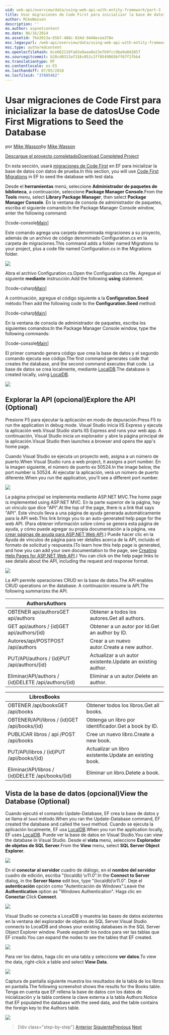 ```yaml
---
uid: web-api/overview/data/using-web-api-with-entity-framework/part-3
title: Usar migraciones de Code First para inicializar la base de datos | Microsoft Docs
author: MikeWasson
description: ''
ms.author: aspnetcontent
ms.date: 06/16/2014
ms.assetid: 76e2013a-65b7-488c-834d-9448ecea378e
msc.legacyurl: /web-api/overview/data/using-web-api-with-entity-framework/part-3
msc.type: authoredcontent
ms.openlocfilehash: bce662110fa63a9aee8e23e7b9fcc9ba9a8d2857
ms.sourcegitcommit: b28cd0313af316c051c2ff8549865bff67f2fbb4
ms.translationtype: MT
ms.contentlocale: es-ES
ms.lasthandoff: 07/05/2018
ms.locfileid: "37805462"
---
```

<a name="use-code-first-migrations-to-seed-the-database"></a><span data-ttu-id="e2e2f-102">Usar migraciones de Code First para inicializar la base de datos</span><span class="sxs-lookup"><span data-stu-id="e2e2f-102">Use Code First Migrations to Seed the Database</span></span>
====================
<span data-ttu-id="e2e2f-103">por [Mike Wasson](https://github.com/MikeWasson)</span><span class="sxs-lookup"><span data-stu-id="e2e2f-103">by [Mike Wasson](https://github.com/MikeWasson)</span></span>

[<span data-ttu-id="e2e2f-104">Descargue el proyecto completado</span><span class="sxs-lookup"><span data-stu-id="e2e2f-104">Download Completed Project</span></span>](https://github.com/MikeWasson/BookService)

<span data-ttu-id="e2e2f-105">En esta sección, usará [migraciones de Code First](https://msdn.microsoft.com/data/jj591621) en EF para inicializar la base de datos con datos de prueba.</span><span class="sxs-lookup"><span data-stu-id="e2e2f-105">In this section, you will use [Code First Migrations](https://msdn.microsoft.com/data/jj591621) in EF to seed the database with test data.</span></span>

<span data-ttu-id="e2e2f-106">Desde el **herramientas** menú, seleccione **Administrador de paquetes de biblioteca**, a continuación, seleccione **Package Manager Console**.</span><span class="sxs-lookup"><span data-stu-id="e2e2f-106">From the **Tools** menu, select **Library Package Manager**, then select **Package Manager Console**.</span></span> <span data-ttu-id="e2e2f-107">En la ventana de consola de administrador de paquetes, escriba el siguiente comando:</span><span class="sxs-lookup"><span data-stu-id="e2e2f-107">In the Package Manager Console window, enter the following command:</span></span>

[!code-console[Main](part-3/samples/sample1.cmd)]

<span data-ttu-id="e2e2f-108">Este comando agrega una carpeta denominada migraciones a su proyecto, además de un archivo de código denominado Configuration.cs en la carpeta de migraciones.</span><span class="sxs-lookup"><span data-stu-id="e2e2f-108">This command adds a folder named Migrations to your project, plus a code file named Configuration.cs in the Migrations folder.</span></span>

![](part-3/_static/image1.png)

<span data-ttu-id="e2e2f-109">Abra el archivo Configuration.cs.</span><span class="sxs-lookup"><span data-stu-id="e2e2f-109">Open the Configuration.cs file.</span></span> <span data-ttu-id="e2e2f-110">Agregue el siguiente **mediante** instrucción.</span><span class="sxs-lookup"><span data-stu-id="e2e2f-110">Add the following **using** statement.</span></span>

[!code-csharp[Main](part-3/samples/sample2.cs)]

<span data-ttu-id="e2e2f-111">A continuación, agregue el código siguiente a la **Configuration.Seed** método:</span><span class="sxs-lookup"><span data-stu-id="e2e2f-111">Then add the following code to the **Configuration.Seed** method:</span></span>

[!code-csharp[Main](part-3/samples/sample3.cs)]

<span data-ttu-id="e2e2f-112">En la ventana de consola de administrador de paquetes, escriba los siguientes comandos:</span><span class="sxs-lookup"><span data-stu-id="e2e2f-112">In the Package Manager Console window, type the following commands:</span></span>

[!code-console[Main](part-3/samples/sample4.cmd)]

<span data-ttu-id="e2e2f-113">El primer comando genera código que crea la base de datos y el segundo comando ejecuta ese código.</span><span class="sxs-lookup"><span data-stu-id="e2e2f-113">The first command generates code that creates the database, and the second command executes that code.</span></span> <span data-ttu-id="e2e2f-114">La base de datos se crea localmente, mediante [LocalDB](https://msdn.microsoft.com/library/hh510202.aspx).</span><span class="sxs-lookup"><span data-stu-id="e2e2f-114">The database is created locally, using [LocalDB](https://msdn.microsoft.com/library/hh510202.aspx).</span></span>

![](part-3/_static/image2.png)

## <a name="explore-the-api-optional"></a><span data-ttu-id="e2e2f-115">Explorar la API (opcional)</span><span class="sxs-lookup"><span data-stu-id="e2e2f-115">Explore the API (Optional)</span></span>

<span data-ttu-id="e2e2f-116">Presione F5 para ejecutar la aplicación en modo de depuración.</span><span class="sxs-lookup"><span data-stu-id="e2e2f-116">Press F5 to run the application in debug mode.</span></span> <span data-ttu-id="e2e2f-117">Visual Studio inicia IIS Express y ejecuta la aplicación web.</span><span class="sxs-lookup"><span data-stu-id="e2e2f-117">Visual Studio starts IIS Express and runs your web app.</span></span> <span data-ttu-id="e2e2f-118">A continuación, Visual Studio inicia un explorador y abre la página principal de la aplicación.</span><span class="sxs-lookup"><span data-stu-id="e2e2f-118">Visual Studio then launches a browser and opens the app's home page.</span></span>

<span data-ttu-id="e2e2f-119">Cuando Visual Studio se ejecuta un proyecto web, asigna a un número de puerto.</span><span class="sxs-lookup"><span data-stu-id="e2e2f-119">When Visual Studio runs a web project, it assigns a port number.</span></span> <span data-ttu-id="e2e2f-120">En la imagen siguiente, el número de puerto es 50524.</span><span class="sxs-lookup"><span data-stu-id="e2e2f-120">In the image below, the port number is 50524.</span></span> <span data-ttu-id="e2e2f-121">Al ejecutar la aplicación, verá un número de puerto diferente.</span><span class="sxs-lookup"><span data-stu-id="e2e2f-121">When you run the application, you'll see a different port number.</span></span>

![](part-3/_static/image3.png)

<span data-ttu-id="e2e2f-122">La página principal se implementa mediante ASP.NET MVC.</span><span class="sxs-lookup"><span data-stu-id="e2e2f-122">The home page is implemented using ASP.NET MVC.</span></span> <span data-ttu-id="e2e2f-123">En la parte superior de la página, hay un vínculo que dice "API".</span><span class="sxs-lookup"><span data-stu-id="e2e2f-123">At the top of the page, there is a link that says "API".</span></span> <span data-ttu-id="e2e2f-124">Este vínculo lleva a una página de ayuda generada automáticamente para la API web.</span><span class="sxs-lookup"><span data-stu-id="e2e2f-124">This link brings you to an auto-generated help page for the web API.</span></span> <span data-ttu-id="e2e2f-125">(Para obtener información sobre cómo se genera esta página de ayuda, y cómo puede agregar su propia documentación a la página, vea [crear páginas de ayuda para ASP.NET Web API](../../getting-started-with-aspnet-web-api/creating-api-help-pages.md).) Puede hacer clic en la Ayuda de vínculos de página para ver detalles acerca de la API, incluido el formato de solicitud y respuesta.</span><span class="sxs-lookup"><span data-stu-id="e2e2f-125">(To learn how this help page is generated, and how you can add your own documentation to the page, see [Creating Help Pages for ASP.NET Web API](../../getting-started-with-aspnet-web-api/creating-api-help-pages.md).) You can click on the help page links to see details about the API, including the request and response format.</span></span>

![](part-3/_static/image4.png)

<span data-ttu-id="e2e2f-126">La API permite operaciones CRUD en la base de datos.</span><span class="sxs-lookup"><span data-stu-id="e2e2f-126">The API enables CRUD operations on the database.</span></span> <span data-ttu-id="e2e2f-127">A continuación resume la API.</span><span class="sxs-lookup"><span data-stu-id="e2e2f-127">The following summarizes the API.</span></span>

| <span data-ttu-id="e2e2f-128">Authors</span><span class="sxs-lookup"><span data-stu-id="e2e2f-128">Authors</span></span> |  |
| --- | -- |
| <span data-ttu-id="e2e2f-129">OBTENER api/authors</span><span class="sxs-lookup"><span data-stu-id="e2e2f-129">GET api/authors</span></span> | <span data-ttu-id="e2e2f-130">Obtener a todos los autores.</span><span class="sxs-lookup"><span data-stu-id="e2e2f-130">Get all authors.</span></span> |
| <span data-ttu-id="e2e2f-131">GET api/authors / {id}</span><span class="sxs-lookup"><span data-stu-id="e2e2f-131">GET api/authors/{id}</span></span> | <span data-ttu-id="e2e2f-132">Obtener a un autor por Id.</span><span class="sxs-lookup"><span data-stu-id="e2e2f-132">Get an author by ID.</span></span> |
| <span data-ttu-id="e2e2f-133">Autores/api/POST</span><span class="sxs-lookup"><span data-stu-id="e2e2f-133">POST /api/authors</span></span> | <span data-ttu-id="e2e2f-134">Crear a un nuevo autor.</span><span class="sxs-lookup"><span data-stu-id="e2e2f-134">Create a new author.</span></span> |
| <span data-ttu-id="e2e2f-135">PUT/API/authors / {id}</span><span class="sxs-lookup"><span data-stu-id="e2e2f-135">PUT /api/authors/{id}</span></span> | <span data-ttu-id="e2e2f-136">Actualizar a un autor existente.</span><span class="sxs-lookup"><span data-stu-id="e2e2f-136">Update an existing author.</span></span> |
| <span data-ttu-id="e2e2f-137">Eliminar/API/authors / {id}</span><span class="sxs-lookup"><span data-stu-id="e2e2f-137">DELETE /api/authors/{id}</span></span> | <span data-ttu-id="e2e2f-138">Eliminar a un autor.</span><span class="sxs-lookup"><span data-stu-id="e2e2f-138">Delete an author.</span></span> |

| <span data-ttu-id="e2e2f-139">Libros</span><span class="sxs-lookup"><span data-stu-id="e2e2f-139">Books</span></span> |  |
| --- | -- |
| <span data-ttu-id="e2e2f-140">OBTENER /api/books</span><span class="sxs-lookup"><span data-stu-id="e2e2f-140">GET /api/books</span></span> | <span data-ttu-id="e2e2f-141">Obtener todos los libros.</span><span class="sxs-lookup"><span data-stu-id="e2e2f-141">Get all books.</span></span> |
| <span data-ttu-id="e2e2f-142">OBTENER/API/libros / {id}</span><span class="sxs-lookup"><span data-stu-id="e2e2f-142">GET /api/books/{id}</span></span> | <span data-ttu-id="e2e2f-143">Obtenga un libro por identificador.</span><span class="sxs-lookup"><span data-stu-id="e2e2f-143">Get a book by ID.</span></span> |
| <span data-ttu-id="e2e2f-144">PUBLICAR libros / api /</span><span class="sxs-lookup"><span data-stu-id="e2e2f-144">POST /api/books</span></span> | <span data-ttu-id="e2e2f-145">Cree un nuevo libro.</span><span class="sxs-lookup"><span data-stu-id="e2e2f-145">Create a new book.</span></span> |
| <span data-ttu-id="e2e2f-146">PUT/API/libros / {id}</span><span class="sxs-lookup"><span data-stu-id="e2e2f-146">PUT /api/books/{id}</span></span> | <span data-ttu-id="e2e2f-147">Actualizar un libro existente.</span><span class="sxs-lookup"><span data-stu-id="e2e2f-147">Update an existing book.</span></span> |
| <span data-ttu-id="e2e2f-148">Eliminar/API/libros / {id}</span><span class="sxs-lookup"><span data-stu-id="e2e2f-148">DELETE /api/books/{id}</span></span> | <span data-ttu-id="e2e2f-149">Eliminar un libro.</span><span class="sxs-lookup"><span data-stu-id="e2e2f-149">Delete a book.</span></span> |

## <a name="view-the-database-optional"></a><span data-ttu-id="e2e2f-150">Vista de la base de datos (opcional)</span><span class="sxs-lookup"><span data-stu-id="e2e2f-150">View the Database (Optional)</span></span>

<span data-ttu-id="e2e2f-151">Cuando ejecutó el comando Update-Database, EF crea la base de datos y se llama el `Seed` método.</span><span class="sxs-lookup"><span data-stu-id="e2e2f-151">When you ran the Update-Database command, EF created the database and called the `Seed` method.</span></span> <span data-ttu-id="e2e2f-152">Cuando se ejecuta la aplicación localmente, EF usa [LocalDB](https://blogs.msdn.com/b/sqlexpress/archive/2011/07/12/introducing-localdb-a-better-sql-express.aspx).</span><span class="sxs-lookup"><span data-stu-id="e2e2f-152">When you run the application locally, EF uses [LocalDB](https://blogs.msdn.com/b/sqlexpress/archive/2011/07/12/introducing-localdb-a-better-sql-express.aspx).</span></span> <span data-ttu-id="e2e2f-153">Puede ver la base de datos en Visual Studio.</span><span class="sxs-lookup"><span data-stu-id="e2e2f-153">You can view the database in Visual Studio.</span></span> <span data-ttu-id="e2e2f-154">Desde el **vista** menú, seleccione **Explorador de objetos de SQL Server**.</span><span class="sxs-lookup"><span data-stu-id="e2e2f-154">From the **View** menu, select **SQL Server Object Explorer**.</span></span>

![](part-3/_static/image5.png)

<span data-ttu-id="e2e2f-155">En el **conectar al servidor** cuadro de diálogo, en el **nombre del servidor** cuadro de edición, escriba "(localdb) \v11.0".</span><span class="sxs-lookup"><span data-stu-id="e2e2f-155">In the **Connect to Server** dialog, in the **Server Name** edit box, type "(localdb)\v11.0".</span></span> <span data-ttu-id="e2e2f-156">Deje el **autenticación** opción como "Autenticación de Windows".</span><span class="sxs-lookup"><span data-stu-id="e2e2f-156">Leave the **Authentication** option as "Windows Authentication".</span></span> <span data-ttu-id="e2e2f-157">Haga clic en **Conectar**.</span><span class="sxs-lookup"><span data-stu-id="e2e2f-157">Click **Connect**.</span></span>

![](part-3/_static/image6.png)

<span data-ttu-id="e2e2f-158">Visual Studio se conecta a LocalDB y muestra las bases de datos existentes en la ventana del explorador de objetos de SQL Server.</span><span class="sxs-lookup"><span data-stu-id="e2e2f-158">Visual Studio connects to LocalDB and shows your existing databases in the SQL Server Object Explorer window.</span></span> <span data-ttu-id="e2e2f-159">Puede expandir los nodos para ver las tablas que EF creado.</span><span class="sxs-lookup"><span data-stu-id="e2e2f-159">You can expand the nodes to see the tables that EF created.</span></span>

![](part-3/_static/image7.png)

<span data-ttu-id="e2e2f-160">Para ver los datos, haga clic en una tabla y seleccione **ver datos**.</span><span class="sxs-lookup"><span data-stu-id="e2e2f-160">To view the data, right-click a table and select **View Data**.</span></span>

![](part-3/_static/image8.png)

<span data-ttu-id="e2e2f-161">Captura de pantalla siguiente muestra los resultados de la tabla de los libros en pantalla.</span><span class="sxs-lookup"><span data-stu-id="e2e2f-161">The following screenshot shows the results for the Books table.</span></span> <span data-ttu-id="e2e2f-162">Tenga en cuenta que EF rellena la base de datos con los datos de inicialización y la tabla contiene la clave externa a la tabla Authors.</span><span class="sxs-lookup"><span data-stu-id="e2e2f-162">Notice that EF populated the database with the seed data, and the table contains the foreign key to the Authors table.</span></span>

![](part-3/_static/image9.png)

> [!div class="step-by-step"]
> <span data-ttu-id="e2e2f-163">[Anterior](part-2.md)
> [Siguiente](part-4.md)</span><span class="sxs-lookup"><span data-stu-id="e2e2f-163">[Previous](part-2.md)
[Next](part-4.md)</span></span>
